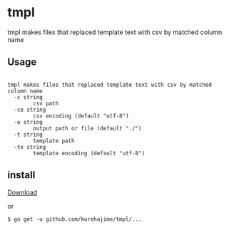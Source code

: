 # tmpl
tmpl makes files that replaced template text with csv by matched column name

## Usage

```

tmpl makes files that replaced template text with csv by matched column name
  -c string
    	csv path
  -ce string
    	csv encoding (default "utf-8")
  -o string
    	output path or file (default "./")
  -t string
    	template path
  -te string
    	template encoding (default "utf-8")
```

## install

[Download](https://github.com/kurehajime/tmpl/releases)

or 

```
$ go get -u github.com/kurehajime/tmpl/...
```
